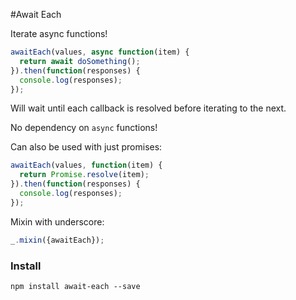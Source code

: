 #Await Each

Iterate async functions!

```javascript
awaitEach(values, async function(item) {
  return await doSomething();
}).then(function(responses) {
  console.log(responses);
});
```

Will wait until each callback is resolved before iterating to the next.

No dependency on `async` functions!

Can also be used with just promises:

```javascript
awaitEach(values, function(item) {
  return Promise.resolve(item);
}).then(function(responses) {
  console.log(responses);
});
```

Mixin with underscore:

```javascript
_.mixin({awaitEach});
```

### Install

```shell
npm install await-each --save
```
